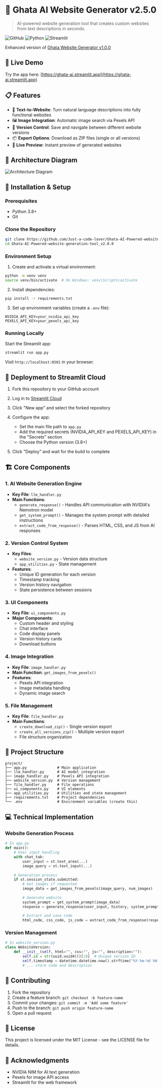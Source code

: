 # 🌟 Ghata AI Website Generator v2.5.0

> AI-powered website generation tool that creates custom websites from text descriptions in seconds.

![GitHub](https://img.shields.io/badge/version-2.5.0-blue)
![Python](https://img.shields.io/badge/Python-3.8+-green)
![Streamlit](https://img.shields.io/badge/Streamlit-1.24+-red)

Enhanced version of [Ghata Website Generator v1.0.0](https://github.com/Just-a-code-lover/Ghata-AI-Powered-website-generation-tool_v1.0.0)

## 🚀 Live Demo

Try the app here: [https://ghata-ai.streamlit.app](https://ghata-ai.streamlit.app)

## 📋 Features

- 💬 **Text-to-Website**: Turn natural language descriptions into fully functional websites
- 🖼️ **Image Integration**: Automatic image search via Pexels API
- 🔄 **Version Control**: Save and navigate between different website versions
- 📦 **Export Options**: Download as ZIP files (single or all versions)
- 👀 **Live Preview**: Instant preview of generated websites

## 🧠 Architecture Diagram

![Architecture Diagram](https://github.com/Just-a-code-lover/Ghata-AI-Powered-website-generation-tool_v2.0.0/blob/Version_2.5.0/diagram-export-4-24-2025-1_16_22-AM.png?raw=true)

## 🔧 Installation & Setup

### Prerequisites

- Python 3.8+
- Git

### Clone the Repository

```bash
git clone https://github.com/Just-a-code-lover/Ghata-AI-Powered-website-generation-tool_v2.0.0.git
cd Ghata-AI-Powered-website-generation-tool_v2.0.0
```

### Environment Setup

1. Create and activate a virtual environment:

```bash
python -m venv venv
source venv/bin/activate  # On Windows: venv\Scripts\activate
```

2. Install dependencies:

```bash
pip install -r requirements.txt
```

3. Set up environment variables (create a `.env` file):

```
NVIDIA_API_KEY=your_nvidia_api_key
PEXELS_API_KEY=your_pexels_api_key
```

### Running Locally

Start the Streamlit app:

```bash
streamlit run app.py
```

Visit `http://localhost:8501` in your browser.

## 🚢 Deployment to Streamlit Cloud

1. Fork this repository to your GitHub account

2. Log in to [Streamlit Cloud](https://streamlit.io/cloud)

3. Click "New app" and select the forked repository

4. Configure the app:
   - Set the main file path to `app.py`
   - Add the required secrets (NVIDIA_API_KEY and PEXELS_API_KEY) in the "Secrets" section
   - Choose the Python version (3.8+)

5. Click "Deploy" and wait for the build to complete

## 🏗️ Core Components

### 1. AI Website Generation Engine
- **Key File**: `llm_handler.py`
- **Main Functions**:
  - `generate_response()` - Handles API communication with NVIDIA's Nemotron model
  - `get_system_prompt()` - Manages the system prompt with detailed instructions
  - `extract_code_from_response()` - Parses HTML, CSS, and JS from AI responses

### 2. Version Control System
- **Key Files**: 
  - `website_version.py` - Version data structure
  - `app_utilities.py` - State management
- **Features**:
  - Unique ID generation for each version
  - Timestamp tracking
  - Version history navigation
  - State persistence between sessions

### 3. UI Components
- **Key File**: `ui_components.py`
- **Major Components**:
  - Custom header and styling
  - Chat interface
  - Code display panels
  - Version history cards
  - Download buttons

### 4. Image Integration
- **Key File**: `image_handler.py`
- **Main Function**: `get_images_from_pexels()`
- **Features**:
  - Pexels API integration
  - Image metadata handling
  - Dynamic image search

### 5. File Management
- **Key File**: `file_handler.py`
- **Main Functions**:
  - `create_download_zip()` - Single version export
  - `create_all_versions_zip()` - Multiple version export
  - File structure organization

## 📁 Project Structure

```
project/
├── app.py              # Main application
├── llm_handler.py      # AI model integration
├── image_handler.py    # Pexels API integration
├── website_version.py  # Version management
├── file_handler.py     # File operations
├── ui_components.py    # UI elements
├── app_utilities.py    # Utilities and state management
├── requirements.txt    # Project dependencies
└── .env                # Environment variables (create this)
```

## 💻 Technical Implementation

### Website Generation Process
```python
# In app.py
def main():
    # User input handling
    with chat_tab:
        user_input = st.text_area(...)
        image_query = st.text_input(...)
        
    # Generation process
    if st.session_state.submitted:
        # Get images if requested
        image_data = get_images_from_pexels(image_query, num_images)
        
        # Generate website
        system_prompt = get_system_prompt(image_data)
        response = generate_response(user_input, history, system_prompt)
        
        # Extract and save code
        html_code, css_code, js_code = extract_code_from_response(response)
```

### Version Management
```python
# In website_version.py
class WebsiteVersion:
    def __init__(self, html="", css="", js="", description=""):
        self.id = str(uuid.uuid4())[:8]  # Unique version ID
        self.timestamp = datetime.datetime.now().strftime("%Y-%m-%d %H:%M:%S")
        # ... store code and description
```

## 🤝 Contributing

1. Fork the repository
2. Create a feature branch: `git checkout -b feature-name`
3. Commit your changes: `git commit -m 'Add some feature'`
4. Push to the branch: `git push origin feature-name`
5. Open a pull request

## 📄 License

This project is licensed under the MIT License - see the LICENSE file for details.

## 🙏 Acknowledgments

- NVIDIA NIM for AI text generation
- Pexels for image API access
- Streamlit for the web framework
